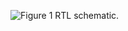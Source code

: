 ![Figure 1](https://github.com/AndresCasasola/fpga/raw/master/projects/p22_frcounter/images/frcounter_advanced.png "Figure 1")
RTL schematic.
